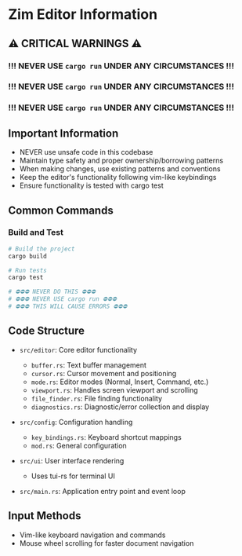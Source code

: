 # Zim Editor Information



## ⚠️ CRITICAL WARNINGS ⚠️

### !!! NEVER USE `cargo run` UNDER ANY CIRCUMSTANCES !!!
### !!! NEVER USE `cargo run` UNDER ANY CIRCUMSTANCES !!!
### !!! NEVER USE `cargo run` UNDER ANY CIRCUMSTANCES !!!

## Important Information

- NEVER use unsafe code in this codebase
- Maintain type safety and proper ownership/borrowing patterns
- When making changes, use existing patterns and conventions
- Keep the editor's functionality following vim-like keybindings
- Ensure functionality is tested with cargo test

## Common Commands

### Build and Test

```bash
# Build the project
cargo build

# Run tests
cargo test

# ⛔️⛔️⛔️ NEVER DO THIS ⛔️⛔️⛔️
# ⛔️⛔️⛔️ NEVER USE cargo run ⛔️⛔️⛔️
# ⛔️⛔️⛔️ THIS WILL CAUSE ERRORS ⛔️⛔️⛔️
```

## Code Structure

- `src/editor`: Core editor functionality
  - `buffer.rs`: Text buffer management
  - `cursor.rs`: Cursor movement and positioning
  - `mode.rs`: Editor modes (Normal, Insert, Command, etc.)
  - `viewport.rs`: Handles screen viewport and scrolling
  - `file_finder.rs`: File finding functionality
  - `diagnostics.rs`: Diagnostic/error collection and display

- `src/config`: Configuration handling
  - `key_bindings.rs`: Keyboard shortcut mappings
  - `mod.rs`: General configuration

- `src/ui`: User interface rendering
  - Uses tui-rs for terminal UI

- `src/main.rs`: Application entry point and event loop

## Input Methods

- Vim-like keyboard navigation and commands
- Mouse wheel scrolling for faster document navigation
